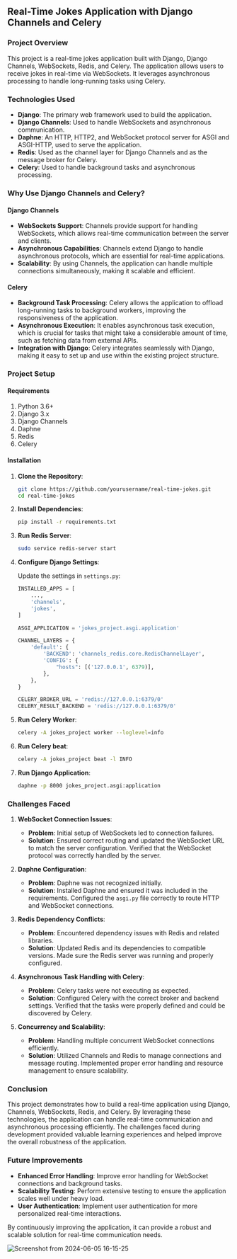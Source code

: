 ## Real-Time Jokes Application with Django Channels and Celery

### Project Overview

This project is a real-time jokes application built with Django, Django Channels, WebSockets, Redis, and Celery. The application allows users to receive jokes in real-time via WebSockets. It leverages asynchronous processing to handle long-running tasks using Celery.

### Technologies Used

- **Django**: The primary web framework used to build the application.
- **Django Channels**: Used to handle WebSockets and asynchronous communication.
- **Daphne**: An HTTP, HTTP2, and WebSocket protocol server for ASGI and ASGI-HTTP, used to serve the application.
- **Redis**: Used as the channel layer for Django Channels and as the message broker for Celery.
- **Celery**: Used to handle background tasks and asynchronous processing.

### Why Use Django Channels and Celery?

#### Django Channels

- **WebSockets Support**: Channels provide support for handling WebSockets, which allows real-time communication between the server and clients.
- **Asynchronous Capabilities**: Channels extend Django to handle asynchronous protocols, which are essential for real-time applications.
- **Scalability**: By using Channels, the application can handle multiple connections simultaneously, making it scalable and efficient.

#### Celery

- **Background Task Processing**: Celery allows the application to offload long-running tasks to background workers, improving the responsiveness of the application.
- **Asynchronous Execution**: It enables asynchronous task execution, which is crucial for tasks that might take a considerable amount of time, such as fetching data from external APIs.
- **Integration with Django**: Celery integrates seamlessly with Django, making it easy to set up and use within the existing project structure.

### Project Setup

#### Requirements

1. Python 3.6+
2. Django 3.x
3. Django Channels
4. Daphne
5. Redis
6. Celery

#### Installation

1. **Clone the Repository**:

   ```bash
   git clone https://github.com/yourusername/real-time-jokes.git
   cd real-time-jokes
   ```

2. **Install Dependencies**:

   ```bash
   pip install -r requirements.txt
   ```

3. **Run Redis Server**:

   ```bash
   sudo service redis-server start
   ```

4. **Configure Django Settings**:

   Update the settings in `settings.py`:

   ```python
   INSTALLED_APPS = [
       ...,
       'channels',
       'jokes',
   ]

   ASGI_APPLICATION = 'jokes_project.asgi.application'

   CHANNEL_LAYERS = {
       'default': {
           'BACKEND': 'channels_redis.core.RedisChannelLayer',
           'CONFIG': {
               "hosts": [('127.0.0.1', 6379)],
           },
       },
   }

   CELERY_BROKER_URL = 'redis://127.0.0.1:6379/0'
   CELERY_RESULT_BACKEND = 'redis://127.0.0.1:6379/0'
   ```

5.                    
   **Run Celery Worker**:

   ```bash
   celery -A jokes_project worker --loglevel=info
   ```
6.                    
   **Run Celery beat**:

   ```bash
   celery -A jokes_project beat -l INFO
   ```

7. **Run Django Application**:

   ```bash
   daphne -p 8000 jokes_project.asgi:application
   ```

### Challenges Faced

1. **WebSocket Connection Issues**:
   - **Problem**: Initial setup of WebSockets led to connection failures.
   - **Solution**: Ensured correct routing and updated the WebSocket URL to match the server configuration. Verified that the WebSocket protocol was correctly handled by the server.

2. **Daphne Configuration**:
   - **Problem**: Daphne was not recognized initially.
   - **Solution**: Installed Daphne and ensured it was included in the requirements. Configured the `asgi.py` file correctly to route HTTP and WebSocket connections.

3. **Redis Dependency Conflicts**:
   - **Problem**: Encountered dependency issues with Redis and related libraries.
   - **Solution**: Updated Redis and its dependencies to compatible versions. Made sure the Redis server was running and properly configured.

4. **Asynchronous Task Handling with Celery**:
   - **Problem**: Celery tasks were not executing as expected.
   - **Solution**: Configured Celery with the correct broker and backend settings. Verified that the tasks were properly defined and could be discovered by Celery.

5. **Concurrency and Scalability**:
   - **Problem**: Handling multiple concurrent WebSocket connections efficiently.
   - **Solution**: Utilized Channels and Redis to manage connections and message routing. Implemented proper error handling and resource management to ensure scalability.

### Conclusion

This project demonstrates how to build a real-time application using Django, Channels, WebSockets, Redis, and Celery. By leveraging these technologies, the application can handle real-time communication and asynchronous processing efficiently. The challenges faced during development provided valuable learning experiences and helped improve the overall robustness of the application.

### Future Improvements

- **Enhanced Error Handling**: Improve error handling for WebSocket connections and background tasks.
- **Scalability Testing**: Perform extensive testing to ensure the application scales well under heavy load.
- **User Authentication**: Implement user authentication for more personalized real-time interactions.

By continuously improving the application, it can provide a robust and scalable solution for real-time communication needs.

![Screenshot from 2024-06-05 16-15-25](https://github.com/Arifshariar7/real-time-jokes/assets/23001498/6022fc94-4f5a-4a4a-9caf-46d66d29502b)
